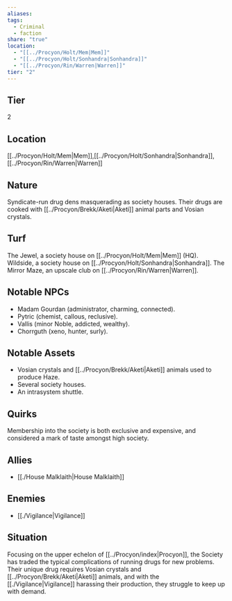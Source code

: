 ```yaml
---
aliases: 
tags:
  - Criminal
  - faction
share: "true"
location:
  - "[[../Procyon/Holt/Mem|Mem]]"
  - "[[../Procyon/Holt/Sonhandra|Sonhandra]]"
  - "[[../Procyon/Rin/Warren|Warren]]"
tier: "2"
---
```

## Tier

2

## Location

[[../Procyon/Holt/Mem|Mem]],[[../Procyon/Holt/Sonhandra|Sonhandra]],[[../Procyon/Rin/Warren|Warren]]

## Nature
Syndicate-run drug dens masquerading as society houses. Their drugs are cooked with [[../Procyon/Brekk/Aketi|Aketi]] animal parts and Vosian crystals.

## Turf
The Jewel, a society house on [[../Procyon/Holt/Mem|Mem]] (HQ). Wildside, a society house on [[../Procyon/Holt/Sonhandra|Sonhandra]]. The Mirror Maze, an upscale club on [[../Procyon/Rin/Warren|Warren]].

## Notable NPCs
- Madam Gourdan (administrator, charming, connected).
- Pytric (chemist, callous, reclusive).
- Vallis (minor Noble, addicted, wealthy).
- Chorrguth (xeno, hunter, surly).

## Notable Assets
- Vosian crystals and [[../Procyon/Brekk/Aketi|Aketi]] animals used to produce Haze.
- Several society houses.
- An intrasystem shuttle.

## Quirks
Membership into the society is both exclusive and expensive, and considered a mark of taste amongst high society.

## Allies
- [[./House Malklaith|House Malklaith]]

## Enemies
- [[./Vigilance|Vigilance]]

## Situation
Focusing on the upper echelon of [[../Procyon/index|Procyon]], the Society has traded the typical complications of running drugs for new problems. Their unique drug requires Vosian crystals and [[../Procyon/Brekk/Aketi|Aketi]] animals, and with the [[./Vigilance|Vigilance]] harassing their production, they struggle to keep up with demand.
